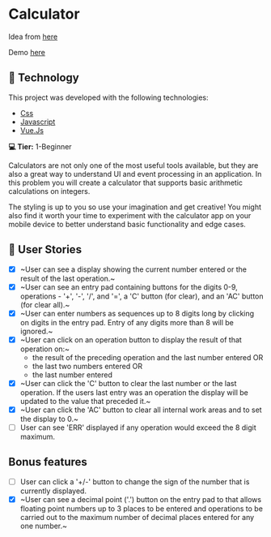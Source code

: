 # Calculator

Idea from [here](https://github.com/florinpop17/app-ideas)

Demo [here](https://jsfiddle.net/npzvya06/)

## 🚀 Technology

This project was developed with the following technologies:

- [Css](https://www.w3schools.com/css/)
- [Javascript](https://www.w3schools.com/js/)
- [Vue.Js](https://vuejs.org/)

**💻 Tier:** 1-Beginner

Calculators are not only one of the most useful tools available, but they are also a great way to understand UI and event processing in an application. In this problem you will create a calculator that supports basic arithmetic calculations on integers.

The styling is up to you so use your imagination and get creative! You might also find it worth your time to experiment with the calculator app on your mobile device to better understand basic functionality and edge cases.

## 🧠 User Stories

- [x] ~User can see a display showing the current number entered or the result of the last operation.~
- [x] ~User can see an entry pad containing buttons for the digits 0-9, operations - '+', '-', '/', and '=', a 'C' button (for clear), and an 'AC' button (for clear all).~
- [x] ~User can enter numbers as sequences up to 8 digits long by clicking on digits in the entry pad. Entry of any digits more than 8 will be ignored.~
- [x] ~User can click on an operation button to display the result of that operation on:~
    * the result of the preceding operation and the last number entered OR
    * the last two numbers entered OR
    * the last number entered
- [x] ~User can click the 'C' button to clear the last number or the last operation. If the users last entry was an operation the display will be
updated to the value that preceded it.~
- [x] ~User can click the 'AC' button to clear all internal work areas and to set the display to 0.~
- [ ] User can see 'ERR' displayed if any operation would exceed the 
8 digit maximum.

## Bonus features

- [ ] User can click a '+/-' button to change the sign of the number that is currently displayed.
- [x] ~User can see a decimal point ('.') button on the entry pad to that allows floating point numbers up to 3 places to be entered and operations to be carried out to the maximum number of decimal places entered for any one number.~
